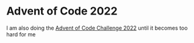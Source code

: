 # Advent of Code 2022

I am also doing the [Advent of Code Challenge 2022](https://adventofcode.com/) until it becomes too hard for me